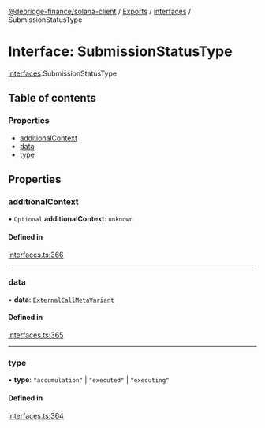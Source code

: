 [@debridge-finance/solana-client](../README.md) / [Exports](../modules.md) / [interfaces](../modules/interfaces.md) / SubmissionStatusType

# Interface: SubmissionStatusType

[interfaces](../modules/interfaces.md).SubmissionStatusType

## Table of contents

### Properties

- [additionalContext](interfaces.SubmissionStatusType.md#additionalcontext)
- [data](interfaces.SubmissionStatusType.md#data)
- [type](interfaces.SubmissionStatusType.md#type)

## Properties

### additionalContext

• `Optional` **additionalContext**: `unknown`

#### Defined in

[interfaces.ts:366](https://github.com/debridge-finance/solana-contracts-client/blob/1b61583/src/interfaces.ts#L366)

___

### data

• **data**: [`ExternalCallMetaVariant`](../modules/interfaces.md#externalcallmetavariant)

#### Defined in

[interfaces.ts:365](https://github.com/debridge-finance/solana-contracts-client/blob/1b61583/src/interfaces.ts#L365)

___

### type

• **type**: ``"accumulation"`` \| ``"executed"`` \| ``"executing"``

#### Defined in

[interfaces.ts:364](https://github.com/debridge-finance/solana-contracts-client/blob/1b61583/src/interfaces.ts#L364)

